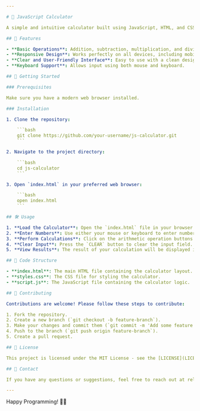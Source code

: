 ```yaml
---

# 📱 JavaScript Calculator

A simple and intuitive calculator built using JavaScript, HTML, and CSS. This calculator performs basic arithmetic operations and is designed to provide a seamless user experience.

## 🌟 Features

- **Basic Operations**: Addition, subtraction, multiplication, and division.
- **Responsive Design**: Works perfectly on all devices, including mobile phones and tablets.
- **Clear and User-Friendly Interface**: Easy to use with a clean design.
- **Keyboard Support**: Allows input using both mouse and keyboard.

## 🚀 Getting Started

### Prerequisites

Make sure you have a modern web browser installed.

### Installation

1. Clone the repository:

    ```bash
    git clone https://github.com/your-username/js-calculator.git
    ```

2. Navigate to the project directory:

    ```bash
    cd js-calculator
    ```

3. Open `index.html` in your preferred web browser:

    ```bash
    open index.html
    ```

## 🛠️ Usage

1. **Load the Calculator**: Open the `index.html` file in your browser.
2. **Enter Numbers**: Use either your mouse or keyboard to enter numbers.
3. **Perform Calculations**: Click on the arithmetic operation buttons or (keyboard feature not yet available, contributions are open).
4. **Clear Input**: Press the `CLEAR` button to clear the input field.
5. **View Results**: The result of your calculation will be displayed instantly.

## 🧩 Code Structure

- **index.html**: The main HTML file containing the calculator layout.
- **styles.css**: The CSS file for styling the calculator.
- **script.js**: The JavaScript file containing the calculator logic.

## 🤝 Contributing

Contributions are welcome! Please follow these steps to contribute:

1. Fork the repository.
2. Create a new branch (`git checkout -b feature-branch`).
3. Make your changes and commit them (`git commit -m 'Add some feature'`).
4. Push to the branch (`git push origin feature-branch`).
5. Create a pull request.

## 📝 License

This project is licensed under the MIT License - see the [LICENSE](LICENSE) file for details.

## 📧 Contact

If you have any questions or suggestions, feel free to reach out at relativity1905e@gmail.com(mailto:relativity1905e@gmail.com).

---
```


Happy Programming! 🚀😊
